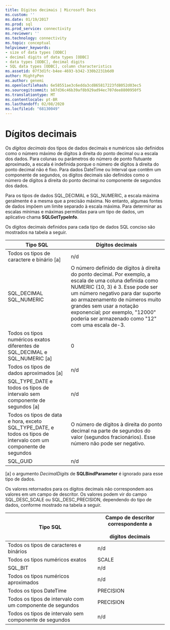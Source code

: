 ```yaml
---
title: Dígitos decimais | Microsoft Docs
ms.custom: ''
ms.date: 01/19/2017
ms.prod: sql
ms.prod_service: connectivity
ms.reviewer: ''
ms.technology: connectivity
ms.topic: conceptual
helpviewer_keywords:
- size of data types [ODBC]
- decimal digits of data types [ODBC]
- data types [ODBC], decimal digits
- SQL data types [ODBC], column characteristics
ms.assetid: 07f3d1fc-b4ee-4693-b342-330b2231b6d0
author: MightyPen
ms.author: genemi
ms.openlocfilehash: 6e58551ae3c6edda3cd865817223fd8052d03ec5
ms.sourcegitcommit: b87d36c46b39af8b929ad94ec707dee8800950f5
ms.translationtype: MT
ms.contentlocale: pt-BR
ms.lasthandoff: 02/08/2020
ms.locfileid: "68130049"
---
```

# <a name="decimal-digits"></a>Dígitos decimais
Os *dígitos decimais* dos tipos de dados decimais e numéricos são definidos como o número máximo de dígitos à direita do ponto decimal ou a escala dos dados. Para colunas ou parâmetros do número de ponto flutuante aproximado, a escala é indefinida porque o número de dígitos à direita do ponto decimal não é fixo. Para dados DateTime ou Interval que contêm um componente de segundos, os dígitos decimais são definidos como o número de dígitos à direita do ponto decimal no componente de segundos dos dados.  
  
 Para os tipos de dados SQL_DECIMAL e SQL_NUMERIC, a escala máxima geralmente é a mesma que a precisão máxima. No entanto, algumas fontes de dados impõem um limite separado à escala máxima. Para determinar as escalas mínimas e máximas permitidas para um tipo de dados, um aplicativo chama **SQLGetTypeInfo**.  
  
 Os dígitos decimais definidos para cada tipo de dados SQL conciso são mostrados na tabela a seguir.  
  
|Tipo SQL|Dígitos decimais|  
|--------------|--------------------|  
|Todos os tipos de caractere e binário [a]|n/d|  
|SQL_DECIMAL<br />SQL_NUMERIC|O número definido de dígitos à direita do ponto decimal. Por exemplo, a escala de uma coluna definida como NUMERIC (10, 3) é 3. Esse pode ser um número negativo para dar suporte ao armazenamento de números muito grandes sem usar a notação exponencial; por exemplo, "12000" poderia ser armazenado como "12" com uma escala de-3.|  
|Todos os tipos numéricos exatos diferentes de SQL_DECIMAL e SQL_NUMERIC [a]|0|  
|Todos os tipos de dados aproximados [a]|n/d|  
|SQL_TYPE_DATE e todos os tipos de intervalo sem componente de segundos [a]|n/d|  
|Todos os tipos de data e hora, exceto SQL_TYPE_DATE, e todos os tipos de intervalo com um componente de segundos|O número de dígitos à direita do ponto decimal na parte de segundos do valor (segundos fracionários). Esse número não pode ser negativo.|  
|SQL_GUID|n/d|  
  
 [a] o argumento *DecimalDigits* de **SQLBindParameter** é ignorado para esse tipo de dados.  
  
 Os valores retornados para os dígitos decimais não correspondem aos valores em um campo de descritor. Os valores podem vir do campo SQL_DESC_SCALE ou SQL_DESC_PRECISION, dependendo do tipo de dados, conforme mostrado na tabela a seguir.  
  
|Tipo SQL|Campo de descritor correspondente a<br /><br /> dígitos decimais|  
|--------------|----------------------------------------------------------|  
|Todos os tipos de caracteres e binários|n/d|  
|Todos os tipos numéricos exatos|SCALE|  
|SQL_BIT|n/d|  
|Todos os tipos numéricos aproximados|n/d|  
|Todos os tipos DateTime|PRECISION|  
|Todos os tipos de intervalo com um componente de segundos|PRECISION|  
|Todos os tipos de intervalo sem componente de segundos|n/d|
